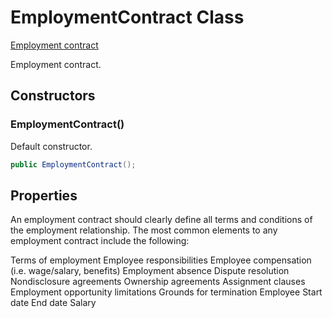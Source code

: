 # EmploymentContract Class 

[Employment contract](https://en.wikipedia.org/wiki/Employment_contract)

Employment contract.

## Constructors

### EmploymentContract()

Default constructor.

```C#
public EmploymentContract();
```

## Properties 

An employment contract should clearly define all terms and conditions of the employment relationship. The most common elements to any employment contract include the following:

Terms of employment
Employee responsibilities
Employee compensation (i.e. wage/salary, benefits)
Employment absence
Dispute resolution
Nondisclosure agreements
Ownership agreements
Assignment clauses
Employment opportunity limitations
Grounds for termination
Employee
Start date 
End date 
Salary
